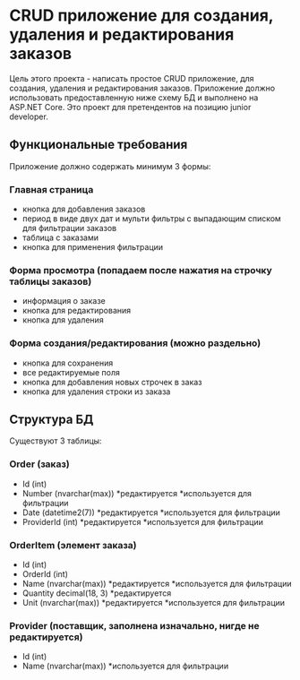 # CRUD приложение для создания, удаления и редактирования заказов

Цель этого проекта - написать простое CRUD приложение, для создания, удаления и редактирования заказов. Приложение должно использовать предоставленную ниже схему БД и выполнено на ASP.NET Core. Это проект для претендентов на позицию junior developer.

## Функциональные требования

Приложение должно содержать минимум 3 формы:

### Главная страница

-   кнопка для добавления заказов
-   период в виде двух дат и мульти фильтры с выпадающим списком для фильтрации заказов
-   таблица с заказами
-   кнопка для применения фильтрации

### Форма просмотра (попадаем после нажатия на строчку таблицы заказов)

-   информация о заказе
-   кнопка для редактирования
-   кнопка для удаления

### Форма создания/редактирования (можно раздельно)

-   кнопка для сохранения
-   все редактируемые поля
-   кнопка для добавления новых строчек в заказ
-   кнопка для удаления строки из заказа

## Структура БД

Существуют 3 таблицы:

### Order (заказ)

-   Id (int)
-   Number (nvarchar(max)) *редактируется *используется для фильтрации
-   Date (datetime2(7)) *редактируется *используется для фильтрации
-   ProviderId (int) *редактируется *используется для фильтрации

### OrderItem (элемент заказа)

-   Id (int)
-   OrderId (int)
-   Name (nvarchar(max)) *редактируется *используется для фильтрации
-   Quantity decimal(18, 3) *редактируется
-   Unit (nvarchar(max)) *редактируется *используется для фильтрации

### Provider (поставщик, заполнена изначально, нигде не редактируется)

-   Id (int)
-   Name (nvarchar(max)) *используется для фильтрации
